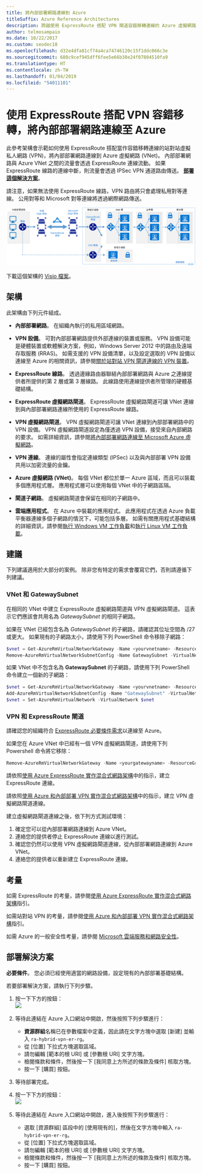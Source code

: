 ```yaml
---
title: 將內部部署網路連線到 Azure
titleSuffix: Azure Reference Architectures
description: 跨越使用 ExpressRoute 搭配 VPN 閘道容錯移轉連線的 Azure 虛擬網路與內部部署網路，實作可用性高且安全的站對站網路架構。
author: telmosampaio
ms.date: 10/22/2017
ms.custom: seodec18
ms.openlocfilehash: d32e4dfa81cf74a4ca74746120c15f1ddc066c3e
ms.sourcegitcommit: 680c9cef945dff6fee5e66b38e24f07804510fa9
ms.translationtype: HT
ms.contentlocale: zh-TW
ms.lasthandoff: 01/04/2019
ms.locfileid: "54011101"
---
```

# <a name="connect-an-on-premises-network-to-azure-using-expressroute-with-vpn-failover"></a>使用 ExpressRoute 搭配 VPN 容錯移轉，將內部部署網路連線至 Azure

此參考架構會示範如何使用 ExpressRoute 搭配當作容錯移轉連線的站對站虛擬私人網路 (VPN)，將內部部署網路連線到 Azure 虛擬網路 (VNet)。 內部部署網路與 Azure VNet 之間的流量會透過 ExpressRoute 連線流動。 如果 ExpressRoute 線路的連線中斷，則流量會透過 IPSec VPN 通道路由傳送。 [**部署這個解決方案**](#deploy-the-solution)。

請注意，如果無法使用 ExpressRoute 線路，VPN 路由將只會處理私用對等連線。 公用對等和 Microsoft 對等連線將透過網際網路傳送。

![使用 ExpressRoute 與 VPN 閘道之高可用性混合式網路架構的參考架構](./images/expressroute-vpn-failover.png)

下載這個架構的 [Visio 檔案][visio-download]。

## <a name="architecture"></a>架構

此架構由下列元件組成。

- **內部部署網路**。 在組織內執行的私用區域網路。

- **VPN 設備**。 可對內部部署網路提供外部連線的裝置或服務。 VPN 設備可能是硬體裝置或軟體解決方案，例如，Windows Server 2012 中的路由及遠端存取服務 (RRAS)。 如需支援的 VPN 設備清單，以及設定選取的 VPN 設備以連線至 Azure 的相關資訊，請參閱[關於站對站 VPN 閘道連線的 VPN 裝置][vpn-appliance]。

- **ExpressRoute 線路**。 透過邊緣路由器聯結內部部署網路與 Azure 之連線提供者所提供的第 2 層或第 3 層線路。 此線路使用連線提供者所管理的硬體基礎結構。

- **ExpressRoute 虛擬網路閘道**。 ExpressRoute 虛擬網路閘道可讓 VNet 連線到與內部部署網路連線所使用的 ExpressRoute 線路。

- **VPN 虛擬網路閘道**。 VPN 虛擬網路閘道可讓 VNet 連線到內部部署網路中的 VPN 設備。 VPN 虛擬網路閘道設定為僅透過 VPN 設備，接受來自內部網路的要求。 如需詳細資訊，請參閱[將內部部署網路連線至 Microsoft Azure 虛擬網路][connect-to-an-Azure-vnet]。

- **VPN 連線**。 連線的屬性會指定連線類型 (IPSec) 以及與內部部署 VPN 設備共用以加密流量的金鑰。

- **Azure 虛擬網路 (VNet)**。 每個 VNet 都位於單一 Azure 區域，而且可以裝載多個應用程式層。 應用程式層可以使用每個 VNet 中的子網路區隔。

- **閘道子網路**。 虛擬網路閘道會保留在相同的子網路中。

- **雲端應用程式**。 在 Azure 中裝載的應用程式。 此應用程式在透過 Azure 負載平衡器連線多個子網路的情況下，可能包括多層。 如需有關應用程式基礎結構的詳細資訊，請參閱[執行 Windows VM 工作負載][windows-vm-ra]和[執行 Linux VM 工作負載][linux-vm-ra]。

## <a name="recommendations"></a>建議

下列建議適用於大部分的案例。 除非您有特定的需求會覆寫它們，否則請遵循下列建議。

### <a name="vnet-and-gatewaysubnet"></a>VNet 和 GatewaySubnet

在相同的 VNet 中建立 ExpressRoute 虛擬網路閘道與 VPN 虛擬網路閘道。 這表示它們應該會共用名為 *GatewaySubnet* 的相同子網路。

如果在 VNet 已經包含名為 *GatewaySubnet* 的子網路，請確認其位址空間為 /27 或更大。 如果現有的子網路太小，請使用下列 PowerShell 命令移除子網路：

```powershell
$vnet = Get-AzureRmVirtualNetworkGateway -Name <yourvnetname> -ResourceGroupName <yourresourcegroup>
Remove-AzureRmVirtualNetworkSubnetConfig -Name GatewaySubnet -VirtualNetwork $vnet
```

如果 VNet 中不包含名為 **GatewaySubnet** 的子網路，請使用下列 PowerShell 命令建立一個新的子網路：

```powershell
$vnet = Get-AzureRmVirtualNetworkGateway -Name <yourvnetname> -ResourceGroupName <yourresourcegroup>
Add-AzureRmVirtualNetworkSubnetConfig -Name "GatewaySubnet" -VirtualNetwork $vnet -AddressPrefix "10.200.255.224/27"
$vnet = Set-AzureRmVirtualNetwork -VirtualNetwork $vnet
```

### <a name="vpn-and-expressroute-gateways"></a>VPN 和 ExpressRoute 閘道

請確認您的組織符合 [ExpressRoute 必要條件需求][expressroute-prereq]以連線至 Azure。

如果您在 Azure VNet 中已經有一個 VPN 虛擬網路閘道，請使用下列 Powershell 命令將它移除：

```powershell
Remove-AzureRmVirtualNetworkGateway -Name <yourgatewayname> -ResourceGroupName <yourresourcegroup>
```

請依照[使用 Azure ExpressRoute 實作混合式網路架構][implementing-expressroute]中的指示，建立 ExpressRoute 連線。

請依照[使用 Azure 和內部部署 VPN 實作混合式網路架構][implementing-vpn]中的指示，建立 VPN 虛擬網路閘道連線。

建立虛擬網路閘道連線之後，依下列方式測試環境：

1. 確定您可以從內部部署網路連線到 Azure VNet。
2. 連絡您的提供者停止 ExpressRoute 連線以進行測試。
3. 確認您仍然可以使用 VPN 虛擬網路閘道連線，從內部部署網路連線到 Azure VNet。
4. 連絡您的提供者以重新建立 ExpressRoute 連線。

## <a name="considerations"></a>考量

如需 ExpressRoute 的考量，請參閱[使用 Azure ExpressRoute 實作混合式網路架構][guidance-expressroute]指引。

如需站對站 VPN 的考量，請參閱[使用 Azure 和內部部署 VPN 實作混合式網路架構][guidance-vpn]指引。

如需 Azure 的一般安全性考量，請參閱 [Microsoft 雲端服務和網路安全性][best-practices-security]。

## <a name="deploy-the-solution"></a>部署解決方案

**必要條件**。 您必須已經使用適當的網路設備，設定現有的內部部署基礎結構。

若要部署解決方案，請執行下列步驟。

<!-- markdownlint-disable MD033 -->

1. 按一下下方的按鈕：<br><a href="https://portal.azure.com/#create/Microsoft.Template/uri/https%3A%2F%2Fraw.githubusercontent.com%2Fmspnp%2Freference-architectures%2Fmaster%2Fhybrid-networking%2Fexpressroute-vpn-failover%2Fazuredeploy.json" target="_blank"><img src="https://azuredeploy.net/deploybutton.png"/></a>

2. 等待此連結在 Azure 入口網站中開啟，然後按照下列步驟進行：
   - **資源群組**名稱已在參數檔案中定義，因此請在文字方塊中選取 [新建] 並輸入 `ra-hybrid-vpn-er-rg`。
   - 從 [位置] 下拉式方塊選取區域。
   - 請勿編輯 [範本的根 URI] 或 [參數根 URI] 文字方塊。
   - 檢閱條款和條件，然後按一下 [我同意上方所述的條款及條件] 核取方塊。
   - 按一下 [購買] 按鈕。

3. 等待部署完成。

4. 按一下下方的按鈕：<br><a href="https://portal.azure.com/#create/Microsoft.Template/uri/https%3A%2F%2Fraw.githubusercontent.com%2Fmspnp%2Freference-architectures%2Fmaster%2Fhybrid-networking%2Fexpressroute-vpn-failover%2Fazuredeploy-expressRouteCircuit.json" target="_blank"><img src="https://azuredeploy.net/deploybutton.png"/></a>

5. 等待此連結在 Azure 入口網站中開啟，進入後按照下列步驟進行：
   - 選取 [資源群組] 區段中的 [使用現有的]，然後在文字方塊中輸入 `ra-hybrid-vpn-er-rg`。
   - 從 [位置] 下拉式方塊選取區域。
   - 請勿編輯 [範本的根 URI] 或 [參數根 URI] 文字方塊。
   - 檢閱條款和條件，然後按一下 [我同意上方所述的條款及條件] 核取方塊。
   - 按一下 [購買] 按鈕。

<!-- markdownlint-enable MD033 -->

<!-- links -->

[windows-vm-ra]: ../virtual-machines-windows/index.md
[linux-vm-ra]: ../virtual-machines-linux/index.md
[resource-manager-overview]: /azure/azure-resource-manager/resource-group-overview
[vpn-appliance]: /azure/vpn-gateway/vpn-gateway-about-vpn-devices
[azure-vpn-gateway]: /azure/vpn-gateway/vpn-gateway-about-vpngateways
[connect-to-an-Azure-vnet]: https://technet.microsoft.com/library/dn786406.aspx
[expressroute-prereq]: /azure/expressroute/expressroute-prerequisites
[implementing-expressroute]: ./expressroute.md
[implementing-vpn]: ./vpn.md
[guidance-expressroute]: ./expressroute.md
[guidance-vpn]: ./vpn.md
[best-practices-security]: /azure/best-practices-network-security
[visio-download]: https://archcenter.blob.core.windows.net/cdn/hybrid-network-architectures.vsdx
